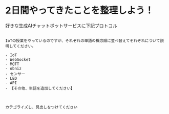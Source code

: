 # 2日間やってきたことを整理しよう！

好きな生成AIチャットボットサービスに下記プロトコル


```

IoTの授業をやっているのですが、それぞれの単語の概念順に並べ替えてそれぞれについて説明してください。

- IoT
- WebSocket
- MQTT
- obniz
- センサー
- LED
- API
- 【その他、単語を追加してください】


```

```

カテゴライズし、見出しをつけてください


```